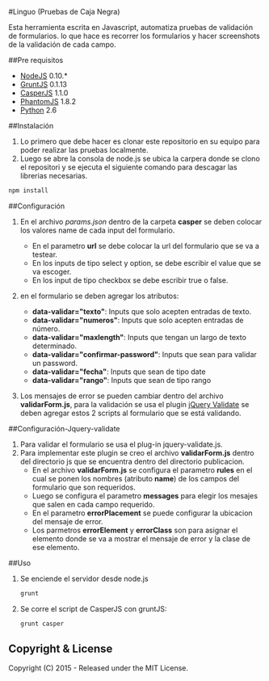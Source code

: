 #Linguo (Pruebas de Caja Negra)

Esta herramienta escrita en Javascript, automatiza pruebas de validación de formularios. lo que hace es recorrer los formularios y hacer screenshots de la validación de cada campo.

##Pre requisitos

- [NodeJS](https://nodejs.org/) 0.10.*
- [GruntJS](https://nodejs.org/) 0.1.13
- [CasperJS](http://casperjs.org/) 1.1.0
- [PhantomJS](http://phantomjs.org/) 1.8.2
- [Python](https://www.python.org/) 2.6

##Instalación
1. Lo primero que debe hacer es clonar este repositorio en su equipo para poder realizar las pruebas localmente.
2. Luego se abre la consola de node.js se ubica la carpera donde se clono el repositori y se ejecuta el siguiente comando para descagar las librerias necesarias.
```Javascript
npm install
```

##Configuración

1. En el archivo *params.json* dentro de la carpeta **casper** se deben colocar los valores name de cada input del formulario.
    - En el parametro **url** se debe colocar la url del formulario que se va a testear.
    - En los inputs de tipo select y option, se debe escribir el value que se va escoger.
    - En los input de tipo checkbox se debe escribir true o false.
2. en el formulario se deben agregar los atributos:
    - **data-validar="texto"**: Inputs que solo acepten entradas de texto.
    - **data-validar="numeros"**: Inputs que solo acepten entradas de número.
    - **data-validar="maxlength"**: Inputs que tengan un largo de texto determinado.
    - **data-validar="confirmar-password"**: Inputs que sean para validar un password.
    - **data-validar="fecha"**: Inputs que sean de tipo date
    - **data-validar="rango"**: Inputs que sean de tipo rango

3. Los mensajes de error se pueden cambiar dentro del archivo **validarForm.js**, para la validación se usa el plugin [jQuery Validate](http://jqueryvalidation.org/) se deben agregar estos 2 scripts al formulario que se está validando.

##Configuración-Jquery-validate

1. Para validar el formulario se usa el plug-in jquery-validate.js.
2. Para implementar este plugin se creo el archivo **validarForm.js** dentro del directorio js que se encuentra dentro del directorio publicacion.
    - En el archivo **validarForm.js** se configura el parametro **rules** en el cual se ponen los nombres (atributo **name**) de los campos del formulario que son requeridos.
    - Luego se configura el parametro **messages** para elegir los mesajes que salen en cada campo requerido.
    - En el parametro **errorPlacement** se puede configurar la ubicacion del mensaje de error.
    - Los parmetros **errorElement** y **errorClass** son para asignar el elemento donde se va a mostrar el mensaje de error y la clase de ese elemento.

##Uso
1. Se enciende el servidor desde node.js
    ```Javascript
    grunt
    ```
    
2. Se corre el script de CasperJS con gruntJS:
    ```Javascript
    grunt casper
    ```


## Copyright & License

Copyright (C) 2015 - Released under the MIT License.
